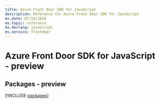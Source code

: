 ```yaml
---
title: Azure Front Door SDK for JavaScript
description: Reference for Azure Front Door SDK for JavaScript
ms.date: 07/24/2024
ms.topic: reference
ms.devlang: javascript
ms.service: frontdoor
---
```

# Azure Front Door SDK for JavaScript - preview
## Packages - preview
[!INCLUDE [packages](front-door-index.md)]
